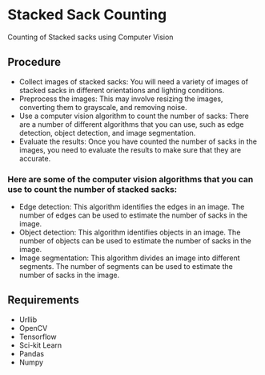 # Stacked Sack Counting
Counting of Stacked sacks using Computer Vision

## Procedure
* Collect images of stacked sacks: You will need a variety of images of stacked sacks in different orientations and lighting conditions.
* Preprocess the images: This may involve resizing the images, converting them to grayscale, and removing noise.
* Use a computer vision algorithm to count the number of sacks: There are a number of different algorithms that you can use, such as edge detection, object detection, and image segmentation.
* Evaluate the results: Once you have counted the number of sacks in the images, you need to evaluate the results to make sure that they are accurate.

### Here are some of the computer vision algorithms that you can use to count the number of stacked sacks:

* Edge detection: This algorithm identifies the edges in an image. The number of edges can be used to estimate the number of sacks in the image.
* Object detection: This algorithm identifies objects in an image. The number of objects can be used to estimate the number of sacks in the image.
* Image segmentation: This algorithm divides an image into different segments. The number of segments can be used to estimate the number of sacks in the image.

## Requirements
* Urllib
* OpenCV
* Tensorflow
* Sci-kit Learn
* Pandas
* Numpy
